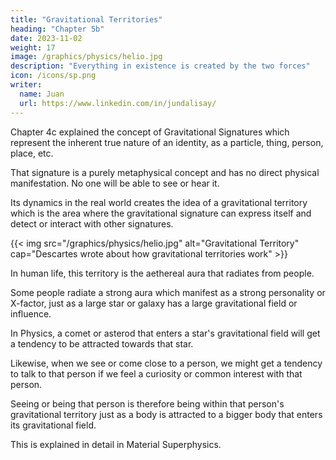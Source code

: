 ```yaml
---
title: "Gravitational Territories"
heading: "Chapter 5b"
date: 2023-11-02
weight: 17
image: /graphics/physics/helio.jpg
description: "Everything in existence is created by the two forces"
icon: /icons/sp.png
writer:
  name: Juan
  url: https://www.linkedin.com/in/jundalisay/
---
```



Chapter 4c explained the concept of Gravitational Signatures which represent the inherent true nature of an identity, as a particle, thing, person, place, etc.   

That signature is a purely metaphysical concept and has no direct physical manifestation. No one will be able to see or hear it. 

Its dynamics in the real world creates the idea of a gravitational territory which is the area where the gravitational signature can express itself and detect or interact with other signatures.

{{< img src="/graphics/physics/helio.jpg" alt="Gravitational Territory" cap="Descartes wrote about how gravitational territories work" >}}

In human life, this territory is the aethereal aura that radiates from people.   

Some people radiate a strong aura which manifest as a strong personality or X-factor, just as a large star or galaxy has a large gravitational field or influence.

In Physics, a comet or asterod that enters a star's gravitational field will get a tendency to be attracted towards that star. 

Likewise, when we see or come close to a person, we might get a tendency to talk to that person if we feel a curiosity or common interest with that person.

Seeing or being that person is therefore being within that person's gravitational territory just as a body is attracted to a  bigger body that enters its gravitational field.

This is explained in detail in Material Superphysics. 



